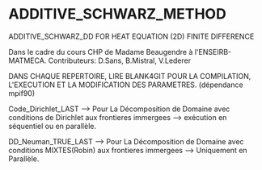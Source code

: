 # ADDITIVE_SCHWARZ_METHOD
ADDITIVE_SCHWARZ_DD FOR HEAT EQUATION (2D) FINITE DIFFERENCE

Dans le cadre du cours CHP de Madame Beaugendre à l'ENSEIRB-MATMECA.
Contributeurs: D.Sans, B.Mistral, V.Lederer

DANS CHAQUE REPERTOIRE, LIRE BLANK4GIT POUR LA COMPILATION, L'EXECUTION
ET LA MODIFICATION DES PARAMETRES. (dépendance mpif90)

Code_Dirichlet_LAST --> Pour La Décomposition de Domaine avec conditions de Dirichlet aux frontieres immergees
                    --> exécution en séquentiel ou en parallèle.
                    
DD_Neuman_TRUE_LAST --> Pour La Décomposition de Domaine avec conditions MIXTES(Robin) aux frontieres immergees
                    --> Uniquement en Parallèle.
